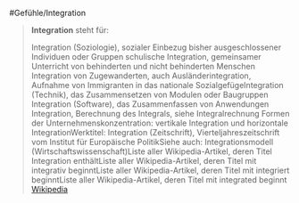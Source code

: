 #Gefühle/Integration
> **Integration** steht für:
>
> Integration (Soziologie), sozialer Einbezug bisher ausgeschlossener Individuen oder Gruppen
> schulische Integration, gemeinsamer Unterricht von behinderten und nicht behinderten Menschen
> Integration von Zugewanderten, auch Ausländerintegration, Aufnahme von Immigranten in das nationale SozialgefügeIntegration (Technik), das Zusammensetzen von Modulen oder Baugruppen
> Integration (Software), das Zusammenfassen von Anwendungen
> Integration, Berechnung des Integrals, siehe Integralrechnung
> Formen der Unternehmenskonzentration:
> vertikale Integration und
> horizontale IntegrationWerktitel:
> Integration (Zeitschrift), Vierteljahreszeitschrift vom Institut für Europäische PolitikSiehe auch:
> Integrationsmodell (Wirtschaftswissenschaft)Liste aller Wikipedia-Artikel, deren Titel Integration enthältListe aller Wikipedia-Artikel, deren Titel mit integrativ beginntListe aller Wikipedia-Artikel, deren Titel mit integriert beginntListe aller Wikipedia-Artikel, deren Titel mit integrated beginnt
> [Wikipedia](https://de.wikipedia.org/wiki/Integration)